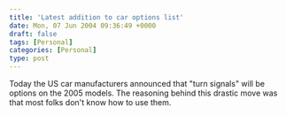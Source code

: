 ```yaml
---
title: 'Latest addition to car options list'
date: Mon, 07 Jun 2004 09:36:49 +0000
draft: false
tags: [Personal]
categories: [Personal]
type: post
---
```


Today the US car manufacturers announced that "turn signals" will be options on the 2005 models. The reasoning behind this drastic move was that most folks don't know how to use them.